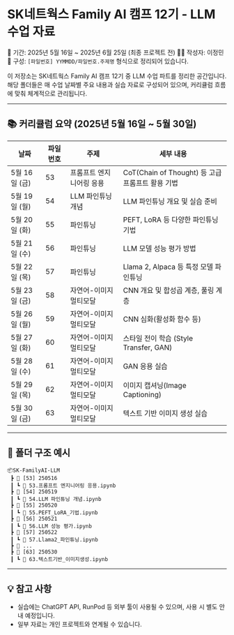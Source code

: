 
# SK네트웍스 Family AI 캠프 12기 - LLM 수업 자료

📅 기간: 2025년 5월 16일 ~ 2025년 6월 25일 (최종 프로젝트 전)
🧑‍💻 작성자: 이정민  
📂 구성: `[파일번호] YYMMDD/파일번호.주제명` 형식으로 정리되어 있습니다.

이 저장소는 SK네트웍스 Family AI 캠프 12기 중 LLM 수업 파트를 정리한 공간입니다.  
해당 폴더들은 매 수업 날짜별 주요 내용과 실습 자료로 구성되어 있으며, 커리큘럼 흐름에 맞춰 체계적으로 관리됩니다.

---

## 📚 커리큘럼 요약 (2025년 5월 16일 ~ 5월 30일)

| 날짜           | 파일번호 | 주제                         | 세부 내용 |
|----------------|----------|------------------------------|-----------|
| 5월 16일 (금)  | 53       | 프롬프트 엔지니어링 응용    | CoT(Chain of Thought) 등 고급 프롬프트 활용 기법 |
| 5월 19일 (월)  | 54       | LLM 파인튜닝 개념            | LLM 파인튜닝 개요 및 실습 준비 |
| 5월 20일 (화)  | 55       | 파인튜닝                     | PEFT, LoRA 등 다양한 파인튜닝 기법 |
| 5월 21일 (수)  | 56       | 파인튜닝                     | LLM 모델 성능 평가 방법 |
| 5월 22일 (목)  | 57       | 파인튜닝                     | Llama 2, Alpaca 등 특정 모델 파인튜닝 |
| 5월 23일 (금)  | 58       | 자연어-이미지 멀티모달      | CNN 개요 및 합성곱 계층, 풀링 계층 |
| 5월 26일 (월)  | 59       | 자연어-이미지 멀티모달      | CNN 심화(활성화 함수 등) |
| 5월 27일 (화)  | 60       | 자연어-이미지 멀티모달      | 스타일 전이 학습 (Style Transfer, GAN) |
| 5월 28일 (수)  | 61       | 자연어-이미지 멀티모달      | GAN 응용 실습 |
| 5월 29일 (목)  | 62       | 자연어-이미지 멀티모달      | 이미지 캡셔닝(Image Captioning) |
| 5월 30일 (금)  | 63       | 자연어-이미지 멀티모달      | 텍스트 기반 이미지 생성 실습 |

---

## 📁 폴더 구조 예시

```
📦SK-FamilyAI-LLM
 ┣ 📂 [53] 250516
 ┃ ┗ 📄 53.프롬프트 엔지니어링 응용.ipynb
 ┣ 📂 [54] 250519
 ┃ ┗ 📄 54.LLM 파인튜닝 개념.ipynb
 ┣ 📂 [55] 250520
 ┃ ┗ 📄 55.PEFT_LoRA_기법.ipynb
 ┣ 📂 [56] 250521
 ┃ ┗ 📄 56.LLM 성능 평가.ipynb
 ┣ 📂 [57] 250522
 ┃ ┗ 📄 57.Llama2_파인튜닝.ipynb
 ┣ 📂 ...
 ┣ 📂 [63] 250530
 ┃ ┗ 📄 63.텍스트기반_이미지생성.ipynb
```

---

## 💡 참고 사항

- 실습에는 ChatGPT API, RunPod 등 외부 툴이 사용될 수 있으며, 사용 시 별도 안내 예정입니다.
- 일부 자료는 개인 프로젝트와 연계될 수 있습니다.
